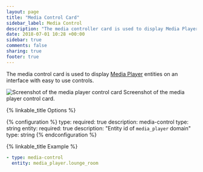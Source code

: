 ```yaml
---
layout: page
title: "Media Control Card"
sidebar_label: Media Control
description: "The media controller card is used to display Media Player entities on an interface with easy to use controls. "
date: 2018-07-01 10:28 +00:00
sidebar: true
comments: false
sharing: true
footer: true
---
```


The media control card is used to display [Media Player](/components/#search/media-player) entities on an interface with easy to use controls. 

<p class='img'>
<img src='/images/lovelace/lovelace_mediaplayer.png' alt='Screenshot of the media player control card'>
Screenshot of the media player control card.
</p>

{% linkable_title Options %}

{% configuration %}
type:
  required: true
  description: media-control
  type: string
entity:
  required: true
  description: "Entity id of `media_player` domain"
  type: string
{% endconfiguration %}

{% linkable_title Example %}

```yaml
- type: media-control
  entity: media_player.lounge_room
```
